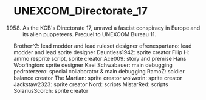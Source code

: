 # UNEXCOM_Directorate_17
1958. As the KGB's Directorate 17, unravel a fascist conspiracy in Europe and its alien puppeteers. 
Prequel to UNEXCOM Bureau 11.

Brother^2: lead modder and lead ruleset designer
efrenespartano: lead modder and lead sprite designer
Dauntless1942: sprite creator
Filip H: ammo resprite script, sprite creator
Ace009: story and premise
Hans Woofington: sprite designer
Kael Schwabauer: main debugging
pedroterzero: special collaborator & main debugging
RamoZ: soldier balance creator
The Martian: sprite creator
wolwerin: sprite creator
Jackstaw2323: sprite creator
Nord: scripts
MistarRed: scripts
SolariusScorch: sprite creator
